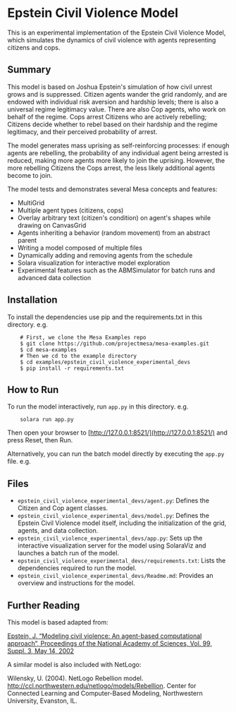 # Epstein Civil Violence Model

This is an experimental implementation of the Epstein Civil Violence Model, which simulates the dynamics of civil violence with agents representing citizens and cops.


## Summary

This model is based on Joshua Epstein's simulation of how civil unrest grows and is suppressed. Citizen agents wander the grid randomly, and are endowed with individual risk aversion and hardship levels; there is also a universal regime legitimacy value. There are also Cop agents, who work on behalf of the regime. Cops arrest Citizens who are actively rebelling; Citizens decide whether to rebel based on their hardship and the regime legitimacy, and their perceived probability of arrest.

The model generates mass uprising as self-reinforcing processes: if enough agents are rebelling, the probability of any individual agent being arrested is reduced, making more agents more likely to join the uprising. However, the more rebelling Citizens the Cops arrest, the less likely additional agents become to join.

The model tests and demonstrates several Mesa concepts and features:
 - MultiGrid
 - Multiple agent types (citizens, cops)
 - Overlay arbitrary text (citizen's condition) on agent's shapes while drawing on CanvasGrid
 - Agents inheriting a behavior (random movement) from an abstract parent
 - Writing a model composed of multiple files
 - Dynamically adding and removing agents from the schedule
 - Solara visualization for interactive model exploration
 - Experimental features such as the ABMSimulator for batch runs and advanced data collection

## Installation

To install the dependencies use pip and the requirements.txt in this directory. e.g.

```
    # First, we clone the Mesa Examples repo
    $ git clone https://github.com/projectmesa/mesa-examples.git
    $ cd mesa-examples
    # Then we cd to the example directory
    $ cd examples/epstein_civil_violence_experimental_devs
    $ pip install -r requirements.txt
```

## How to Run

To run the model interactively, run `app.py` in this directory. e.g.

```
    solara run app.py
```

Then open your browser to [http://127.0.0.1:8521/](http://127.0.0.1:8521/) and press Reset, then Run.

Alternatively, you can run the batch model directly by executing the `app.py` file. e.g.

## Files

* `epstein_civil_violence_experimental_devs/agent.py`: Defines the Citizen and Cop agent classes.
* `epstein_civil_violence_experimental_devs/model.py`: Defines the Epstein Civil Violence model itself, including the initialization of the grid, agents, and data collection.
* `epstein_civil_violence_experimental_devs/app.py`: Sets up the interactive visualization server for the model using SolaraViz and launches a batch run of the model.
* `epstein_civil_violence_experimental_devs/requirements.txt`: Lists the dependencies required to run the model.
* `epstein_civil_violence_experimental_devs/Readme.md`: Provides an overview and instructions for the model.

## Further Reading

This model is based adapted from:

[Epstein, J. “Modeling civil violence: An agent-based computational approach”, Proceedings of the National Academy of Sciences, Vol. 99, Suppl. 3, May 14, 2002](http://www.pnas.org/content/99/suppl.3/7243.short)

A similar model is also included with NetLogo:

Wilensky, U. (2004). NetLogo Rebellion model. http://ccl.northwestern.edu/netlogo/models/Rebellion. Center for Connected Learning and Computer-Based Modeling, Northwestern University, Evanston, IL.
